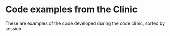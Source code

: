 # Code examples from the Clinic

These are examples of the code developed during the code clinic, sorted by session
